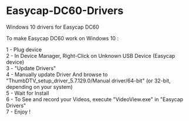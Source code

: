 # Easycap-DC60-Drivers
Windows 10 drivers for Easycap DC60

To make Easycap DC60 work on Windows 10 :

1 - Plug device <br/>
2 - In Device Manager, Right-Click on Unknown USB Device (Easycap device)<br/>
3 - "Update Drivers"<br/>
4 - Manually update Driver And browse to "ThumbDTV_setup_driver_5.7.129.0/Manual driver/64-bit" (or 32-bit, depending on your system)<br/>
5 - Wait for Install<br/>
6 - To See and record your Videos, execute "VideoView.exe" in "Easycap Drivers"<br/>
7 - Enjoy !<br/>
